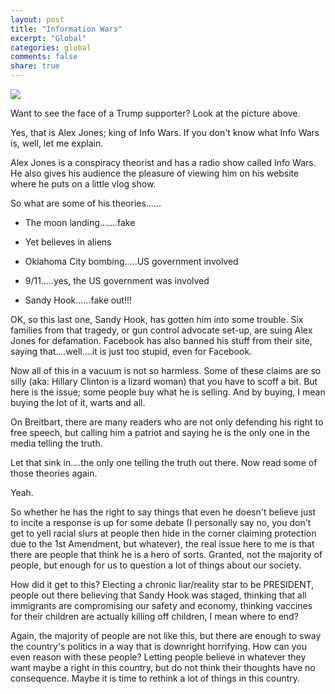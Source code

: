 ```yaml
---
layout: post
title: "Information Wars"
excerpt: "Global"
categories: global
comments: false
share: true
---
```




![](https://cdn.neow.in/news/images/uploaded/2018/07/1532688031_maxresdefault_story.jpg)



Want to see the face of a Trump supporter? Look at the picture above.



Yes, that is Alex Jones; king of Info Wars. If you don't know what Info Wars is, well, let me explain.



Alex Jones is a conspiracy theorist and has a radio show called Info Wars. He also gives his audience the pleasure of viewing him on his website where he puts on a little vlog show.


So what are some of his theories......


- The moon landing.......fake

- Yet believes in aliens

- Oklahoma City bombing.....US government involved

- 9/11.....yes, the US government was involved

- Sandy Hook......fake out!!!



OK, so this last one, Sandy Hook, has gotten him into some trouble. Six families from that tragedy, or gun control advocate set-up, are suing Alex Jones for defamation. Facebook has also banned his stuff from their site, saying that....well....it is just too stupid, even for Facebook.



Now all of this in a vacuum is not so harmless. Some of these claims are so silly (aka: Hillary Clinton is a lizard woman) that you have to scoff a bit. But here is the issue; some people buy what he is selling. And by buying, I mean buying the lot of it, warts and all.


On Breitbart, there are many readers who are not only defending his right to free speech, but calling him a patriot and saying he is the only one in the media telling the truth. 

Let that sink in....the only one telling the truth out there. Now read some of those theories again.



Yeah. 



So whether he has the right to say things that even he doesn't believe just to incite a response is up for some debate (I personally say no, you don't get to yell racial slurs at people then hide in the corner claiming protection due to the 1st Amendment, but whatever), the real issue here to me is that there are people that think he is a hero of sorts. Granted, not the majority of people, but enough for us to question a lot of things about our society.



How did it get to this? Electing a chronic liar/reality star to be PRESIDENT, people out there believing that Sandy Hook was staged, thinking that all immigrants are compromising our safety and economy, thinking vaccines for their children are actually killing off children, I mean where to end? 


Again, the majority of people are not like this, but there are enough to sway the country's politics in a way that is downright horrifying. How can you even reason with these people? Letting people believe in whatever they want maybe a right in this country, but do not think their thoughts have no consequence. Maybe it is time to rethink a lot of things in this country.
